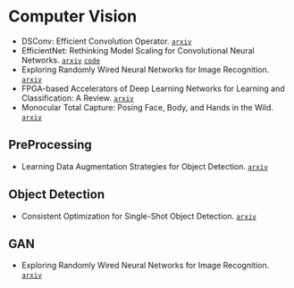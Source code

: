 # Computer Vision

- DSConv: Efficient Convolution Operator. [`arxiv`](https://arxiv.org/abs/1901.01928)
- EfficientNet: Rethinking Model Scaling for Convolutional Neural Networks. [`arxiv`](https://arxiv.org/abs/1905.11946) [`code`](https://github.com/tensorflow/tpu/tree/master/models/official/efficientnet)
- Exploring Randomly Wired Neural Networks for Image Recognition. [`arxiv`](https://arxiv.org/abs/1904.01569)
- FPGA-based Accelerators of Deep Learning Networks for Learning and Classification: A Review. [`arxiv`](https://arxiv.org/abs/1901.00121)
- Monocular Total Capture: Posing Face, Body, and Hands in the Wild. [`arxiv`](https://arxiv.org/abs/1812.01598)

## PreProcessing

- Learning Data Augmentation Strategies for Object Detection. [`arxiv`](https://arxiv.org/abs/1906.11172)

## Object Detection

- Consistent Optimization for Single-Shot Object Detection. [`arxiv`](https://arxiv.org/abs/1901.06563)

## GAN

- Exploring Randomly Wired Neural Networks for Image Recognition. [`arxiv`](https://arxiv.org/abs/1904.01184)
